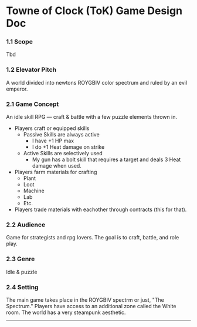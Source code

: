 # Towne of Clock (ToK) Game Design Doc

### 1.1 Scope

Tbd 

### 1.2 Elevator Pitch

A world divided into newtons ROYGBIV color spectrum and ruled by an evil emperor.

### 2.1 Game Concept

An idle skill RPG — craft & battle with a few puzzle elements thrown in.

- Players craft or equipped skills
  - Passive Skills are always active
    - I have +1 HP max
    - I do +1 Heat damage on strike
  - Active Skills are selectively used
    - My gun has a bolt skill that requires a target and deals 3 Heat damage when used.
- Players farm materials for crafting
  - Plant
  - Loot
  - Machine
  - Lab
  - Etc.
- Players trade materials with eachother through contracts (this for that).

### 2.2 Audience

Game for strategists and rpg lovers. The goal is to craft, battle, and role play.

### 2.3 Genre

Idle & puzzle 

### 2.4 Setting

The main game takes place in the ROYGBIV spectrm or just, "The Spectrum." Players have access to an additional zone called the White room. The world has a very steampunk aesthetic.



----

